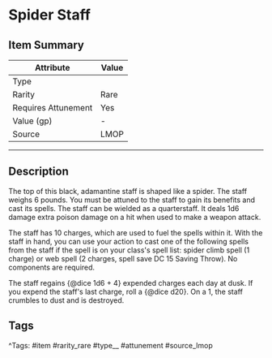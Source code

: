# Spider Staff

## Item Summary

| Attribute            | Value                        |
|----------------------|------------------------------|
| Type                 |   |
| Rarity               | Rare             |
| Requires Attunement  | Yes                |
| Value (gp)           | -    |
| Source               | LMOP |

---

## Description

The top of this black, adamantine staff is shaped like a spider. The staff weighs 6 pounds. You must be attuned to the staff to gain its benefits and cast its spells. The staff can be wielded as a quarterstaff. It deals 1d6 damage extra poison damage on a hit when used to make a weapon attack.

The staff has 10 charges, which are used to fuel the spells within it. With the staff in hand, you can use your action to cast one of the following spells from the staff if the spell is on your class's spell list: spider climb spell (1 charge) or web spell (2 charges, spell save DC 15 Saving Throw). No components are required.

The staff regains {@dice 1d6 + 4} expended charges each day at dusk. If you expend the staff's last charge, roll a {@dice d20}. On a 1, the staff crumbles to dust and is destroyed.

## Tags

^Tags: #item #rarity_rare #type__ #attunement #source_lmop